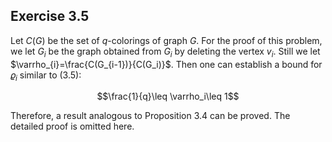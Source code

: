 ##  Exercise 3.5

Let $C(G)$ be the set  of $q$-colorings of graph $G$. For the proof of this problem, we let $G_i$ be the graph obtained from $G_i$ by deleting the vertex $v_i$. Still we let $\varrho_{i}=\frac{C(G_{i-1})}{C(G_i)}$. Then one can establish a bound for $\varrho_i$ similar to $(3.5)$:

$$\frac{1}{q}\leq \varrho_i\leq 1$$

Therefore, a result analogous to Proposition 3.4 can be proved. The detailed proof is omitted here.